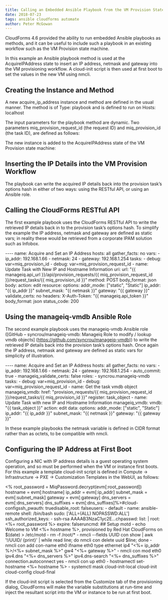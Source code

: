 ```yaml
---     
title: Calling an Embedded Ansible Playbook from the VM Provision State Machine 
date: 2018-07-23
tags: ansible cloudforms automate
author: Peter McGowan
---
```


CloudForms 4.6 provided the ability to run embedded Ansible playbooks as methods, and it can be useful to include such a playbook in an existing workflow such as the VM Provision state machine.

In this example an Ansible playbook method is used at the AcquireIPAddress state to insert an IP address, netmask and gateway into the VM provisioning workflow. A cloud-init script is then used at first boot to set the values in the new VM using nmcli.
  
## Creating the Instance and Method ##

A new acquire_ip_address instance and method are defined in the usual manner. The method is of Type: playbook and is defined to run on Hosts: localhost

The input parameters for the playbook method are dynamic. Two parameters miq_provision_request_id (the request ID) and miq_provision_id (the task ID), are defined as follows:

The new instance is added to the AcquireIPAddress state of the VM Provision state machine:

## Inserting the IP Details into the VM Provision Workflow ##

The playbook can write the acquired IP details back into the provision task’s options hash in either of two ways: using the RESTful API, or using an Ansible role.
  
## Calling the CloudForms RESTful API ##

The first example playbook uses the CloudForms RESTful API to write the retrieved IP details back in to the provision task’s options hash. To simplify the example the IP address, netmask and gateway are defined as static vars; in reality these would be retrieved from a corporate IPAM solution such as Infobox.
  
---- name: Acquire and Set an IP Address  hosts: all  gather_facts: no  vars:  - ip_addr: 192.168.1.66  - netmask: 24  - gateway: 192.168.1.254       tasks:  - debug: var=miq_provision_id  - debug: var=miq_provision_request_id    - name: Update Task with New IP and Hostname Information    uri:      url: "{{ manageiq.api_url }}/api/provision_requests/{{ miq_provision_request_id }}/request_tasks/{{ miq_provision_id }}"      method: POST      body_format: json      body:        action: edit        resource:          options:            addr_mode: ["static", "Static"]            ip_addr: "{{ ip_addr }}"            subnet_mask: "{{ netmask }}"            gateway: "{{ gateway }}"      validate_certs: no      headers:        X-Auth-Token: "{{ manageiq.api_token }}"      body_format: json      status_code: 200
  
## Using the manageiq-vmdb Ansible Role ##

The second example playbook uses the manageiq-vmdb Ansible role ([GitHub – syncrou/manageiq-vmdb: Manageiq Role to modify / lookup vmdb objects] (<https://github.com/syncrou/manageiq-vmdb>)) to write the retrieved IP details back into the provision task’s options hash. Once again the IP address, netmask and gateway are defined as static vars for simplicity of illustration.
  
---- name: Acquire and Set an IP Address  hosts: all  gather_facts: no  vars:  - ip_addr: 192.168.1.66  - netmask: 24  - gateway: 192.168.1.254  - auto_commit: true  - manageiq_validate_certs: false        roles:    - syncrou.manageiq-vmdb       tasks:  - debug: var=miq_provision_id  - debug: var=miq_provision_request_id    - name: Get the task vmdb object    manageiq_vmdb:      href: "provision_requests/{{ miq_provision_request_id }}/request_tasks/{{ miq_provision_id }}"    register: task_object      - name: Update Task with new IP and Hostname Information    manageiq_vmdb:      vmdb: "{{ task_object }}"      action: edit      data:        options:          addr_mode: ["static", "Static"]          ip_addr: "{{ ip_addr }}"          subnet_mask: "{{ netmask }}"          gateway: "{{ gateway }}"
  
In these example playbooks the netmask variable is defined in CIDR format rather than as octets, to be compatible with nmcli.
  
## Configuring the IP Address at First Boot ##

Configuring a NIC with IP address details is a guest operating system operation, and so must be performed when the VM or instance first boots. For this example a template cloud-init script is defined in Compute -> Infrastructure -> PXE -> Customization Templates in the WebUI, as follows:
  
<%    root_password = MiqPassword.decrypt(evm[:root_password])    hostname = evm[:hostname]   ip_addr = evm[:ip_addr]   subnet_mask = evm[:subnet_mask]   gateway = evm[:gateway]   dns_servers = evm[:dns_servers]   dns_suffixes = evm[:dns_suffixes]%>#cloud-configssh_pwauth: truedisable_root: falseusers:  - default  - name: ansible-remote    shell: /bin/bash    sudo: ['ALL=(ALL) NOPASSWD:ALL']    ssh_authorized_keys:      - ssh-rsa AAAAB3NzaC1yc2E...chpasswd:  list: |    root:<%= root_password %>  expire: falseruncmd:  ## Setup motd  - echo Welcome to VM <%= hostname %>, provisioned by Red Hat CloudForms on $(date) > /etc/motd  - rm -f /root/*  - nmcli --fields UUID con show | awk '!/UUID/ {print}' | while read line; do nmcli con delete uuid $line; done   - nmcli con add con-name eth0 ifname eth0 type ethernet     ip4 "<%= ip_addr %>/<%= subnet_mask %>"    gw4 "<%= gateway %>"  - nmcli con mod eth0    ipv4.dns "<%= dns_servers %>"    ipv4.dns-search "<%= dns_suffixes %>"    connection.autoconnect yes  - nmcli con up eth0  - hostnamectl set-hostname <%= hostname %>  - systemctl mask cloud-init-local cloud-init cloud-config cloud-final
  
If the cloud-init script is selected from the Customize tab of the provisioning dialog, CloudForms will make the variable substitutions at run-time and inject the resultant script into the VM or instance to be run at first boot.
